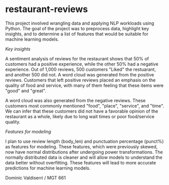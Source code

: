 # restaurant-reviews
This project involved wrangling data and applying NLP workloads using Python. The goal of the project was to preprocess data, highlight key insights, and to determine a list of features that would be suitable for machine learning models.

*Key insights*

A sentiment analysis of reviews for the restaurant shows that 50% of customers had a positive experience,
while the other 50% had a negative experience. Out of 1,000 reviews, 500 customers "Liked" the restuarant, and
another 500 did not. A word cloud was generated from the positive reviews. Customers that left positive reviews placed an emphasis on
the quality of food and service, with many of them feeling that these items were "good" and "great".

A word cloud was also generated from the negative reviews. These customers most commonly mentioned "food", "place",
"service", and "time". We can infer that these customers did not have a favorable opinion of the restaurant as a
whole, likely due to long wait times or poor food/service quality. 

*Features for modeling*

I plan to use review length (body_len) and punctuation percentage (punct%) as features
for modeling. These features, which were previously skewed, now have normal distributions
after undergoing power transformations. The normally distributed data is cleaner and will 
allow models to understand the data better without overfitting. These features will lead to more accurate
predictions for machine learning models. 

Dominic Valdiserri / MGT 661
